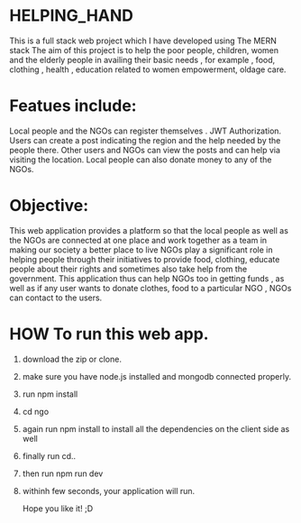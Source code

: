 # HELPING_HAND

This is a full stack web project which I have developed using The MERN stack 
The aim of this project is to help the poor people, children, women and the elderly people in availing their basic needs , for example , food, clothing , health , education related to women empowerment, oldage care.

# Featues include:
Local people and the NGOs can register themselves .
JWT Authorization.
Users can create a post indicating the region and the help needed by the people there.
Other users and NGOs can view the posts and can help via visiting the location.
Local people can also donate money to any of the NGOs.

# Objective:
This web application provides a platform so that the local people as well as the NGOs are connected at one place
and work together as a team in making our society a better place to live 
NGOs play a significant role in helping people through their initiatives to provide food, clothing, educate people about their rights and sometimes also take help from the government.
This application thus can help NGOs too in getting funds , as well as if any user wants to donate clothes, food to a particular NGO , NGOs can contact to the users.

# HOW To run this web app.

1) download the zip or clone.
2) make sure you have node.js installed and mongodb connected properly.
3) run npm install
4) cd ngo
5) again run npm install to install all the dependencies on the client side as well
6) finally run cd..
7) then run npm run dev
8) withinh few seconds, your application will run.

   Hope you like it! ;D
